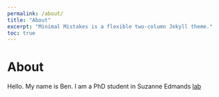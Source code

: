 ```yaml
---
permalink: /about/
title: "About"
excerpt: "Minimal Mistakes is a flexible two-column Jekyll theme."
toc: true
---
```


# About 

Hello. My name is Ben. I am a PhD student in Suzanne Edmands [lab](https://dornsife.usc.edu/labs/edmands/)